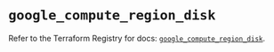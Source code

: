 # `google_compute_region_disk`

Refer to the Terraform Registry for docs: [`google_compute_region_disk`](https://registry.terraform.io/providers/hashicorp/google/5.31.1/docs/resources/compute_region_disk).
